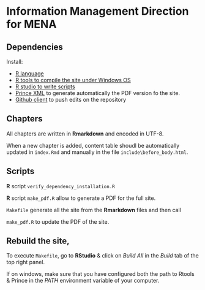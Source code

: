 # Information Management Direction for MENA

## Dependencies

Install:

 * [R language](https://cran.r-project.org/bin/windows/base/) 
 * [R tools to compile the site under Windows OS](https://cran.r-project.org/bin/windows/Rtools/)
 * [R studio to write scripts](https://www.rstudio.com/products/rstudio/download/)
 * [Prince XML](http://www.princexml.com/) to generate automatically the PDF version fo the site.
 * [Github client](https://desktop.github.com/) to push edits on the repository

## Chapters

All chapters are written in **Rmarkdown** and encoded in UTF-8. 

When a new chapter is added, content table shoudl be automatically updated in `index.Rmd` and manually in the file `include\before_body.html`.

## Scripts 

 **R** script `verify_dependency_installation.R` 

 **R** script `make_pdf.R` allow to generate a PDF for the full site.

`Makefile` generate all the site from the **Rmarkdown** files and then call 

`make_pdf.R` to update the PDF of the site.

## Rebuild the site,

To execute `Makefile`, go to  **RStudio** & click on *Build All* in the  *Build* tab of the top right panel.

If on windows, make sure that you have configured both the path to Rtools & Prince in the *PATH* environment variable of your computer.